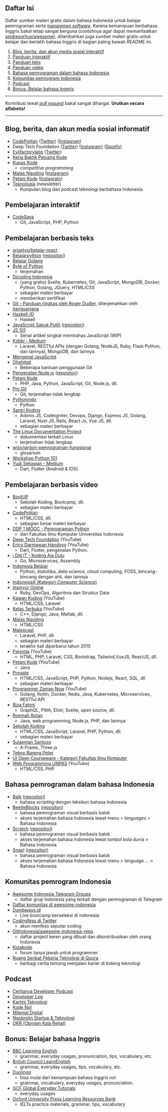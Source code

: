 ## Daftar Isi

Daftar sumber materi gratis dalam bahasa Indonesia untuk belajar pemrograman serta [manajemen *software*](https://en.wikipedia.org/wiki/Software_project_management). Karena kemampuan berbahasa Inggris bakal tetap sangat berguna (contohnya agar dapat memanfaatkan [sindresorhus/awesome](https://github.com/sindresorhus/awesome)), ditambahkan juga sumber materi gratis untuk belajar dan berlatih bahasa Inggris di bagian paling bawah README ini.

1. [Blog, berita, dan akun media sosial interaktif](#blog-berita-dan-akun-media-sosial-informatif)
2. [Panduan interaktif](#panduan-interaktif)
3. [Panduan teks](#panduan-berbasis-teks)
4. [Panduan video](#panduan-berbasis-video)
5. [Bahasa pemrograman dalam bahasa Indonesia](#bahasa-pemrograman-dalam-bahasa-indonesia)
6. [Komunitas pemrogram Indonesia](#komunitas-pemrogram-indonesia)
7. [Podcast](#podcast)
8. [Bonus: Belajar bahasa Inggris](#bonus-belajar-bahasa-inggris)

-------------

Kontribusi lewat [*pull request*](https://medium.com/@ahmadariffaizin/cara-pull-request-buat-hacktoberfest-417f21d4a74) bakal sangat dihargai. **Urutkan secara alfabetis!**

-------------

## Blog, berita, dan akun media sosial informatif
[//]: # (CATATAN: Kalau punya channel YouTube juga, taruh di bagian Panduan video)
- [CodePolitan](https://www.codepolitan.com/) ([Twitter](https://twitter.com/codepolitan)) ([Instagram](https://www.instagram.com/codepolitan/))
- Deep Tech Foundation ([Twitter](https://twitter.com/deeptech_id)) ([Instagram](https://www.instagram.com/deeptech.id/)) ([Spotify](https://open.spotify.com/show/0919qUs3HI9pgoKENxC5VY))
- [Evilfactorylabs](https://blog.evilfactory.id/) ([Twitter](https://twitter.com/evilfactorylabs))
- [Kerja Baktik Pejuang Kode](https://www.youtube.com/playlist?list=PLrsbv89_ndN-HpK49JyYYe14UnB_D6tGw)
- [Kupas Kode](http://kupaskode.blogspot.com/)
  - *competitive programming*
- [Malas Ngoding](https://www.malasngoding.com) ([Instagram](https://www.instagram.com/malasngoding/))
- [Petani Kode](https://www.petanikode.com/) ([Instagram](https://www.instagram.com/petanikode/))
- [Teknologia](https://app.mailbrew.com/firewalker06/teknologia-5RMOeIeWJQ0U) (newsletter)
  - Kumpulan blog dan podcast teknologi berbahasa Indonesia.

## Pembelajaran interaktif
- [CodeSaya](https://codesaya.com/)
  - Git, JavaScript, PHP, Python
  
## Pembelajaran berbasis teks
- [arisetyo/belajar-react](https://github.com/arisetyo/belajar-react)
- [Belajarpython](https://belajarpython.com/) ([repositori](https://github.com/belajarpythoncom/belajarpython.com))
- [Belajar Golang](https://dasarpemrogramangolang.novalagung.com/)
- [Byte of Python](https://github.com/asofyan/byte_of_python)
  - terjemahan
- [Dicoding Indonesia](https://www.dicoding.com)
  - (yang gratis) Svelte, Kubernetes, Git, JavaScript, MongoDB, Docker, Python, Golang, JQuery, HTML/CSS
  - sebagian materi berbayar
  - memberikan sertifikat
- [Git - Panduan ringkas oleh Roger Dudler](https://rogerdudler.github.io/git-guide/index.id.html), diterjemahkan oleh [itangsanjana](https://github.com/itangsanjana)
- [Haskell-ID](https://haskell.web.id/)
  - Haskell
- [JavaScript Sabuk Putih](https://bosnaufal.github.io/javascript-sabuk-putih/) ([repositori](https://github.com/BosNaufal/javascript-sabuk-putih))
- [JS 101](https://hendrasadewa.site/js101/)
  - Serial artikel singkat membahas JavaScript (WIP)
- [Kiddy - Medium](https://medium.com/@kiddy.xyz)
  - Laravel, RESTful APIs (dengan Golang, NodeJS, Ruby, Flask Python, dan lainnya), MongoDB, dan lainnya.
- [Mengenal JavaScript](http://masputih.com/2013/01/ebook-gratis-mengenal-javascript)
- [Ohshitgit](https://ohshitgit.com/id)
  - Beberapa bantuan penggunaan Git
- [Pengenalan Node.js](http://idjs.github.io/belajar-nodejs/) ([repositori](http://idjs.github.io/belajar-nodejs/))
- [Petani Kode](https://www.petanikode.com/tutorial/)
  - PHP, Java, Python, JavaScript, Git, Node.js, dll.
- [Pro Git](https://git-scm.com/book/id/v2)
  - Git, terjemahan tidak lengkap
- [Pythonindo](https://www.pythonindo.com/)
  - Python
- [Santri Koding](https://santrikoding.com/)
  - Adonis JS, Codeigniter, Devops, Django, Express JS, Golang, Laravel, Nuxt JS, Rails, React Js, Vue JS, dll.
  - sebagian materi berbayar
- [The Linux Documentation Project](http://tldp.org/pub/Linux/docs/HOWTO/translations/indonesian/)
  - dokumentasi terkait Linux
  - terjemahan tidak lengkap
- [wisn/jargon-pemrograman-fungsional](https://github.com/wisn/jargon-pemrograman-fungsional)
  - glosarium
- [Workshop Python 101](http://sakti.github.io/python101/)
- [Yudi Setiawan - Medium](https://medium.com/@kolonel.yudisetiawan)
  - Dart, Flutter (Android & IOS).
  
## Pembelajaran berbasis video
- [BootUP](https://bootup.ai)
  - Sekolah Koding, Bootcamp, dll.
  - sebagian materi berbayar
- [CodePolitan](https://www.codepolitan.com/)
  - HTML/CSS, dll.
  - sebagian besar materi berbayar
- [DDP 1 MOOC - Pemrograman Python](https://www.youtube.com/playlist?list=PLvkbIcjwo0qwModeUU2JyUi2RQcI6Nfc-)
  - dari Fakultas Ilmu Komputer Universitas Indonesia
- [Deep Tech Foundation](https://www.youtube.com/channel/UCXHYMtd03eaP0Fb1zVY7HOw) (YouTube)
- [Erico Darmawan Handoyo](https://www.youtube.com/c/EricoDarmawanHandoyo) (YouTube)
  - Dart, Flutter, pengenalan Python.
- [i Did IT - Koding Aja Dulu](https://www.youtube.com/c/KodingAjaDulu)
  - Go, Microservices, Assembly
- [Indonesia Belajar](https://www.youtube.com/channel/UCQ4Jo2IJeyRGzZBvjaaLzrw)
  - Python, statistika, *data science*, *cloud computing*, FOSS, bincang-bincang dengan ahli, dan lainnya
- [IndonesiaX (Kategori *Computer Science*)](https://www.indonesiax.co.id/courses?category=computer-science)
- [Insinyur Online](https://www.youtube.com/c/InsinyurOnline)
  - Ruby, DevOps, Algoritma dan Struktur Data
- [Kawan Koding](https://www.youtube.com/kawankoding) (YouTube)
  - HTML/CSS, Laravel
- [Kelas Terbuka](https://www.youtube.com/user/faqihzamukhlish) (YouTube)
  - C++, Django, Java, Matlab, dll.
- [Malas Ngoding](https://www.youtube.com/malasngoding)
  - HTML/CSS
- [Malescast](https://malescast.com/)
  - Laravel, PHP, dll.
  - sebagian materi berbayar
  - terakhir kali diperbarui tahun 2015
- [Parsinta](https://www.youtube.com/c/Parsinta) (YouTube)
  - HTML, PHP, Laravel, CSS, Bootstrap, Tailwind,VueJS, ReactJS, dll.
- [Petani Kode](https://www.youtube.com/petanikode) (YouTube)
  - Java
- [Progate](https://progate.com/)
  - HTML/CSS, JavaScript, PHP, Python, Nodejs, React, SQL, dll
  - sebagian materi berbayar
- [Programmer Zaman Now](https://www.youtube.com/channel/UC14ZKB9XsDZbnHVmr4AmUpQ) (YouTube)
  - Golang, Kotlin, Docker, Redis, Java, Kubernetes, Microservices, RESTful API
- [Riza Fahmi](https://www.youtube.com/c/RizaFahmi)
  - GraphQL, PWA, Elixir, Svelte, open source, dll.
- [Roemah Rotan](https://www.youtube.com/channel/UCSAEGNs2wEcVI2s2XiPBKHg/featured)
  - Java, web programming, Node.js, PHP, dan lainnya
- [Sekolah Koding](https://sekolahkoding.com/)
  - HTML/CSS, JavaScript, Laravel, PHP, Python, dll.
  - sebagian materi berbayar
- [Sulaeman Santoso](https://www.youtube.com/c/SulaemanSantoso)
  - A-Frame, Three.js
- [Tekno Bareng Peter](https://www.youtube.com/c/TeknoBarengPeter)
- [UI Open Courseware - Kategori Fakultas Ilmu Komputer](https://ocw.ui.ac.id/course/index.php?categoryid=12)
- [Web Programming UNPAS](https://www.youtube.com/channel/UCkXmLjEr95LVtGuIm3l2dPg) (YouTube)
  - HTML/CSS, PHP
  
## Bahasa pemrograman dalam bahasa Indonesia
- [Baik](http://baik-lang.id/) ([repositori](https://github.com/baik-lang/baik))
  - bahasa *scripting* dengan leksikon bahasa Indonesia
- [BeetleBlocks](http://beetleblocks.com/) ([repositori](https://github.com/ericrosenbaum/BeetleBlocks))
  - bahasa pemrograman visual berbasis balok
  - akses terjemahan bahasa Indonesia lewat menu > *languages* > Bahasa Indonesia
- [Scratch](https://scratch.mit.edu/) ([repositori](https://github.com/LLK/))
  - bahasa pemrograman visual berbasis balok
  - akses terjemahan bahasa Indonesia lewat tombol bola dunia > Bahasa Indonesia
- [Snap!](https://snap.berkeley.edu/) ([repositori](https://github.com/jmoenig/Snap))
  - bahasa pemrograman visual berbasis balok
  - akses terjemahan bahasa Indonesia lewat menu > *language ...* > Bahasa Indonesia

  
## Komunitas pemrogram Indonesia
- [Awesome Indonesia Telegram Groups](https://github.com/hendisantika/List-All-Programming-Telegram-Group)
  - daftar grup Indonesia yang terkait dengan pemrograman di Telegram
- [Daftar komunitas di awesome-indonesia](https://github.com/GitIndonesia/awesome-indonesia-repo#community)
- [Dumbways.id](https://dumbways.id)
  - Live bootcamp berseleksi di indonesia
- [Codingfess di Twitter](https://twitter.com/codingfess)
  - akun menfess seputar coding
- [GitIndonesia/awesome-indonesia-repo](https://github.com/GitIndonesia/awesome-indonesia-repo)
  - daftar project keren yang dibuat dan dikontribusikan oleh orang Indonesia
- [Kotakode](https://www.kotakode.com/)
  - forum tanya jawab untuk programmer
- [Ruang Serikat Pekerja Teknologi di Quora](https://id.quora.com/q/serikatpekerjateknologi)
  - berbagi cerita tentang menjalani karier di bidang teknologi

## Podcast
- [Ceritanya Developer Podcast](https://open.spotify.com/show/6grT1c7jDkhK4skm1YIsTs)
- [Developer Log](https://open.spotify.com/show/0R3d8NC2V1LeKiFWKxcaUs)
- [Kartini Teknologi](https://kartiniteknologi.id/)
- [Kode Nol](https://open.spotify.com/show/0919qUs3HI9pgoKENxC5VY)
- [Milenial Digital](https://open.spotify.com/show/4UdGiWzTR88Ps2zNC1Pohg)
- [Ngobrolin Startup & Teknologi](https://open.spotify.com/show/3cA81ivwFR2gDMF570j06X)
- [OKR (Obrolan Kala Rehat)](https://open.spotify.com/show/2hZ9LIbOghzG7XqVetYCGh)
  
## Bonus: Belajar bahasa Inggris
- [BBC Learning English](http://www.bbc.co.uk/learningenglish/)
    - grammar, everyday usages, pronunciation, tips, vocabulary, etc.
- [British Council LearnEnglish](http://learnenglish.britishcouncil.org/)
    - grammar, everyday usages, tips, vocabulary, etc.
- [Duolingo](https://id.duolingo.com/course/en/id/Pelajari-Bahasa-Inggris-Online)
    - bisa mulai dari kemampuan bahasa Inggris nol
    - grammar, vocabulary, everyday usages, pronunciation.
- [GCF Global Everyday Tutorials](https://edu.gcfglobal.org/en/topics/everydaylife/)
    - everyday usages
- [Oxford University Press Learning Resources Bank](https://elt.oup.com/learning_resources/)
  - IELTs practice materials, grammar, tips, vocabulary

